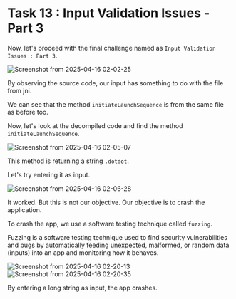 # Task 13 : Input Validation Issues - Part 3

Now, let's proceed with the final challenge named as `Input Validation Issues : Part 3`.

![Screenshot from 2025-04-16 02-02-25](https://github.com/user-attachments/assets/754293e6-aba2-4345-bde1-1ee47c1616cd)

By observing the source code, our input has something to do with the file from jni.

We can see that the method `initiateLaunchSequence` is from the same file as before too.

Now, let's look at the decompiled code and find the method `initiateLaunchSequence`.

![Screenshot from 2025-04-16 02-05-07](https://github.com/user-attachments/assets/1cda113b-deb0-4fce-a3d0-7e44bf972e6d)

This method is returning a string `.dotdot`.

Let's try entering it as input.

![Screenshot from 2025-04-16 02-06-28](https://github.com/user-attachments/assets/ad2a6418-c21c-4b65-89c2-c84080b75be4)

It worked. But this is not our objective. Our objective is to crash the application.

To crash the app, we use a software testing technique called `fuzzing`.

Fuzzing is a software testing technique used to find security vulnerabilities and bugs by automatically feeding unexpected, malformed, or random data (inputs) into an app and monitoring how it behaves.

![Screenshot from 2025-04-16 02-20-13](https://github.com/user-attachments/assets/50c629ad-cf22-496b-bb2c-e8810b7b2028)
![Screenshot from 2025-04-16 02-20-35](https://github.com/user-attachments/assets/7f6f1346-43a1-40d6-9fc6-7cf580f2feb1)



By entering a long string as input, the app crashes.
